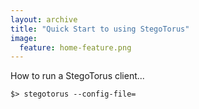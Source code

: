 ```yaml
---
layout: archive
title: "Quick Start to using StegoTorus"
image:
  feature: home-feature.png
---
```


How to run a StegoTorus client...

```
$> stegotorus --config-file=
```
